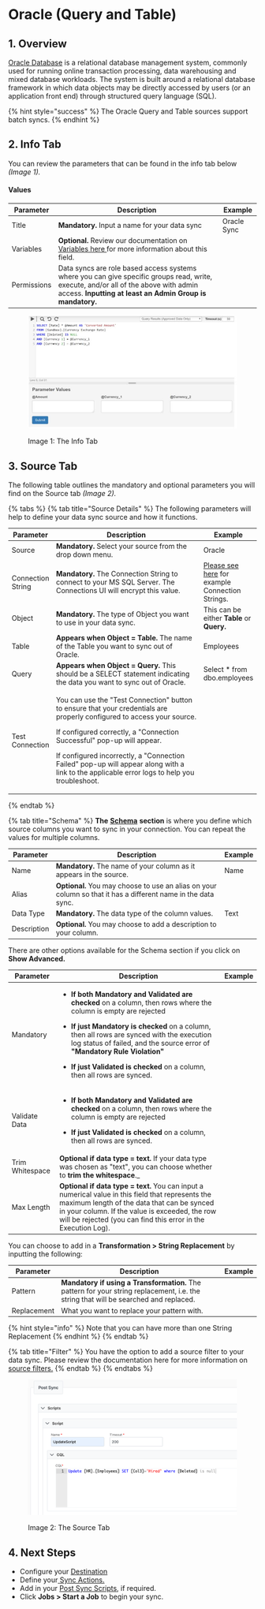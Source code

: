 # Oracle (Query and Table)

## 1. Overview

[Oracle Database](https://docs.oracle.com/cd/B13789\_01/server.101/b10743/intro.htm) is a relational database management system, commonly used for running online transaction processing, data warehousing and mixed database workloads. The system is built around a relational database framework in which data objects may be directly accessed by users (or an application front end) through structured query language (SQL).

{% hint style="success" %}
The Oracle Query and Table sources support batch syncs.
{% endhint %}

## 2. Info Tab

You can review the parameters that can be found in the info tab below _(Image 1)._

#### Values

| Parameter   | Description                                                                                                                                                                                      | Example     |
| ----------- | ------------------------------------------------------------------------------------------------------------------------------------------------------------------------------------------------ | ----------- |
| Title       | **Mandatory.** Input a name for your data sync                                                                                                                                                   | Oracle Sync |
| Variables   | **Optional.** Review our documentation on [Variables here ](../building-data-syncs/advanced-settings/variables.md)for more information about this field.                                         |             |
| Permissions | Data syncs are role based access systems where you can give specific groups read, write, execute, and/or all of the above with admin access. **Inputting at least an Admin Group is mandatory.** |             |

<figure><img src="../../.gitbook/assets/image (541).png" alt=""><figcaption><p>Image 1: The Info Tab</p></figcaption></figure>

## 3. Source Tab

The following table outlines the mandatory and optional parameters you will find on the Source tab _(Image 2)._

{% tabs %}
{% tab title="Source Details" %}
The following parameters will help to define your data sync source and how it functions.

<table><thead><tr><th>Parameter</th><th width="289.66666666666663">Description</th><th>Example</th></tr></thead><tbody><tr><td>Source</td><td><strong>Mandatory.</strong> Select your source from the drop down menu.</td><td>Oracle</td></tr><tr><td>Connection String</td><td><strong>Mandatory.</strong> The Connection String to connect to your MS SQL Server. The Connections UI will encrypt this value.</td><td><a href="https://www.connectionstrings.com/oracle/">Please see here</a> for example Connection Strings.</td></tr><tr><td>Object</td><td><strong>Mandatory.</strong> The type of Object you want to use in your data sync.</td><td>This can be either <strong>Table</strong> or <strong>Query.</strong></td></tr><tr><td>Table</td><td><strong>Appears when Object = Table.</strong> The name of the Table you want to sync out of Oracle.</td><td>Employees</td></tr><tr><td>Query</td><td><strong>Appears when Object = Query.</strong> This should be a SELECT statement indicating the data you want to sync out of Oracle.</td><td>Select * from dbo.employees</td></tr><tr><td>Test Connection</td><td><p>You can use the "Test Connection" button to ensure that your credentials are properly configured to access your source.</p><p> </p><p>If configured correctly, a "Connection Successful" pop-up will appear.</p><p></p><p>If configured incorrectly, a "Connection Failed" pop-up will appear along with a link to the applicable error logs to help you troubleshoot.</p></td><td></td></tr></tbody></table>
{% endtab %}

{% tab title="Schema" %}
**The** [**Schema**](../building-data-syncs/columns-and-mappings/#2.-schema-columns) **section** is where you define which source columns you want to sync in your connection. You can repeat the values for multiple columns.

| Parameter   | Description                                                                                                   | Example |
| ----------- | ------------------------------------------------------------------------------------------------------------- | ------- |
| Name        | **Mandatory.** The name of your column as it appears in the source.                                           | Name    |
| Alias       | **Optional.** You may choose to use an alias on your column so that it has a different name in the data sync. |         |
| Data Type   | **Mandatory.** The data type of the column values.                                                            | Text    |
| Description | **Optional.** You may choose to add a description to your column.                                             |         |



There are other options available for the Schema section if you click on **Show Advanced.**

| Parameter       | Description                                                                                                                                                                                                                                                                                                                                                                                                                                                                           | Example |
| --------------- | ------------------------------------------------------------------------------------------------------------------------------------------------------------------------------------------------------------------------------------------------------------------------------------------------------------------------------------------------------------------------------------------------------------------------------------------------------------------------------------- | ------- |
| Mandatory       | <ul><li><strong>If both Mandatory and Validated</strong> <strong>are checked</strong> on a column, then rows where the column is empty are rejected</li></ul><ul><li><strong>If just Mandatory is checked</strong> on a column, then all rows are synced with the execution log status of failed, and the source error of <strong>"Mandatory Rule Violation"</strong></li></ul><ul><li><strong>If just Validated is checked</strong> on a column, then all rows are synced.</li></ul> |         |
| Validate Data   | <ul><li><strong>If both Mandatory and Validated</strong> <strong>are checked</strong> on a column, then rows where the column is empty are rejected</li></ul><ul><li><strong>If just Validated is checked</strong> on a column, then all rows are synced.</li></ul>                                                                                                                                                                                                                   |         |
| Trim Whitespace | **Optional if data type = text.**  If your data type was chosen as "text", you can choose whether to **trim the whitespace**._                                                                                                                                                                                                                                                                                                   |         |
| Max Length      | **Optional if data type = text.** You can input a numerical value in this field that represents the maximum length of the data that can be synced in your column. If the value is exceeded, the row will be rejected (you can find this error in the Execution Log).                                                                                                                                                                                                                  |         |

You can choose to add in a **Transformation > String Replacement** by inputting the following:

| Parameter   | Description                                                                                                                           | Example |
| ----------- | ------------------------------------------------------------------------------------------------------------------------------------- | ------- |
| Pattern     | **Mandatory if using a Transformation.** The pattern for your string replacement, i.e. the string that will be searched and replaced. |         |
| Replacement | What you want to replace your pattern with.                                                                                           |         |

{% hint style="info" %}
Note that you can have more than one String Replacement
{% endhint %}
{% endtab %}

{% tab title="Filter" %}
You have the option to add a source filter to your data sync. Please review the documentation here for more information on [source filters.](../building-data-syncs/advanced-settings/filters.md)
{% endtab %}
{% endtabs %}

<div data-full-width="true">

<figure><img src="../../.gitbook/assets/image (428).png" alt=""><figcaption><p>Image 2: The Source Tab</p></figcaption></figure>

</div>

## 4. Next Steps

* Configure your [Destination](../supported-data-sync-destinations/)
* Define your[ ](../building-data-syncs/sync-actions.md)[Sync Actions.](../building-data-syncs/sync-actions.md)
* Add in your [Post Sync Scripts](../building-data-syncs/advanced-settings/post-sync-scripts.md), if required.
* Click **Jobs > Start a Job** to begin your sync.

